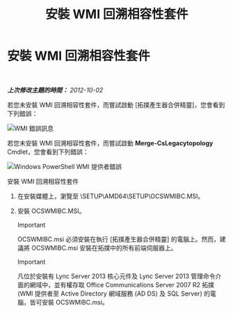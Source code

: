 ﻿---
title: 安裝 WMI 回溯相容性套件
TOCTitle: 安裝 WMI 回溯相容性套件
ms:assetid: 38797fbd-06a0-4008-b099-158e7b5d7703
ms:mtpsurl: https://technet.microsoft.com/zh-tw/library/JJ204816(v=OCS.15)
ms:contentKeyID: 49290603
ms.date: 08/10/2015
mtps_version: v=OCS.15
ms.translationtype: HT
---

# 安裝 WMI 回溯相容性套件

 

_**上次修改主題的時間：** 2012-10-02_

若您未安裝 WMI 回溯相容性套件，而嘗試啟動 \[拓撲產生器合併精靈\]，您會看到下列錯誤：

![WMI 錯誤訊息](images/JJ204816.a007d2f2-fc85-430c-91eb-382b032469af(OCS.15).jpg "WMI 錯誤訊息")

若您未安裝 WMI 回溯相容性套件，而嘗試啟動 **Merge-CsLegacytopology** Cmdlet，您會看到下列錯誤：

![Windows PowerShell WMI 提供者錯誤](images/JJ204816.c510824e-1807-4c7e-bb28-c6cfea2eac1d(OCS.15).jpg "Windows PowerShell WMI 提供者錯誤")

安裝 WMI 回溯相容性套件

1.  在安裝媒體上，瀏覽至 \\SETUP\\AMD64\\SETUP\\OCSWMIBC.MSI。

2.  安裝 OCSWMIBC.MSI。
    
    > [!IMPORTANT]  
    > OCSWMIBC.msi 必須安裝在執行 [拓撲產生器合併精靈] 的電腦上。然而，建議將 OCSWMIBC.msi 安裝在拓撲中的所有前端伺服器上。
    
    
    > [!IMPORTANT]  
    > 凡位於安裝有 Lync Server 2013 核心元件及 Lync Server 2013 管理命令介面的網域中，並有權存取 Office Communications Server 2007 R2 拓撲 (WMI 提供者至 Active Directory 網域服務 (AD DS) 及 SQL Server) 的電腦，皆可安裝 OCSWMIBC.msi。
    

